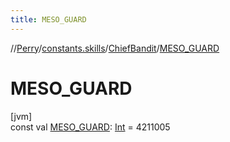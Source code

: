 ```yaml
---
title: MESO_GUARD
---
```

//[Perry](../../../index.html)/[constants.skills](../index.html)/[ChiefBandit](index.html)/[MESO_GUARD](-m-e-s-o_-g-u-a-r-d.html)



# MESO_GUARD



[jvm]\
const val [MESO_GUARD](-m-e-s-o_-g-u-a-r-d.html): [Int](https://kotlinlang.org/api/latest/jvm/stdlib/kotlin/-int/index.html) = 4211005




